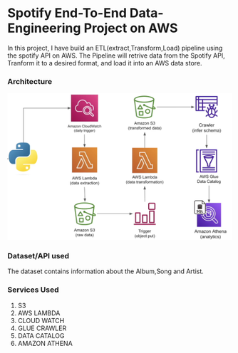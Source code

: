 # Spotify End-To-End Data-Engineering Project on AWS

In this project, I have build an ETL(extract,Transform,Load) pipeline using the spotify API on AWS. The Pipeline will retrive data from the Spotify API, Tranform it to a desired format, and load it into an AWS data store.

### Architecture
![Architecture Diagram](https://github.com/raj-0702/spotify-data-engineering-project-with-aws/blob/main/spotify_architecture_diag.png)

### Dataset/API used
The dataset contains information about the Album,Song and Artist.

### Services Used

1. S3
2. AWS LAMBDA
3. CLOUD WATCH
4. GLUE CRAWLER
5. DATA CATALOG
6. AMAZON ATHENA
